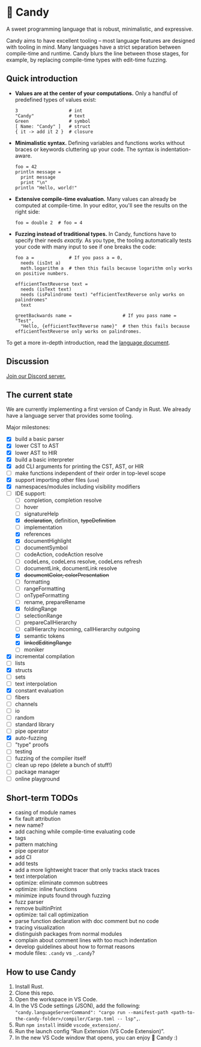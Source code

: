 # 🍭 Candy

A sweet programming language that is robust, minimalistic, and expressive.

Candy aims to have excellent tooling – most language features are designed with tooling in mind.
Many languages have a strict separation between compile-time and runtime.
Candy blurs the line between those stages, for example, by replacing compile-time types with edit-time fuzzing.

## Quick introduction

* **Values are at the center of your computations.**
  Only a handful of predefined types of values exist:
  ```
  3                   # int
  "Candy"             # text
  Green               # symbol
  [ Name: "Candy" ]   # struct
  { it -> add it 2 }  # closure
  ```
* **Minimalistic syntax.**
  Defining variables and functions works without braces or keywords cluttering up your code.
  The syntax is indentation-aware.
  ```
  foo = 42
  println message =
    print message
    print "\n"
  println "Hello, world!"
  ```
* **Extensive compile-time evaluation.**
  Many values can already be computed at compile-time.
  In your editor, you'll see the results on the right side:
  ```
  foo = double 2  # foo = 4
  ```
* **Fuzzing instead of traditional types.**
  In Candy, functions have to specify their needs *exactly.*
  As you type, the tooling automatically tests your code with many input to see if one breaks the code:
  ```
  foo a =             # If you pass a = 0,
    needs (isInt a)
    math.logarithm a  # then this fails because logarithm only works on positive numbers.

  efficientTextReverse text =
    needs (isText text)
    needs (isPalindrome text) "efficientTextReverse only works on palindromes"
    text

  greetBackwards name =                   # If you pass name = "Test",
    "Hello, {efficientTextReverse name}"  # then this fails because efficientTextReverse only works on palindromes.
  ```

To get a more in-depth introduction, read the [language document](language.md).

## Discussion

[Join our Discord server.](https://discord.gg/5Vr4eAJ7gU)

## The current state

We are currently implementing a first version of Candy in Rust.
We already have a language server that provides some tooling.

Major milestones:

* [x] build a basic parser
* [x] lower CST to AST
* [x] lower AST to HIR
* [x] build a basic interpreter
* [x] add CLI arguments for printing the CST, AST, or HIR
* [ ] make functions independent of their order in top-level scope
* [x] support importing other files (`use`)
* [x] namespaces/modules including visibility modifiers
* [ ] IDE support:
  * [ ] completion, completion resolve
  * [ ] hover
  * [ ] signatureHelp
  * [x] ~~declaration~~, definition, ~~typeDefinition~~
  * [ ] implementation
  * [x] references
  * [x] documentHighlight
  * [ ] documentSymbol
  * [ ] codeAction, codeAction resolve
  * [ ] codeLens, codeLens resolve, codeLens refresh
  * [ ] documentLink, documentLink resolve
  * [x] ~~documentColor, colorPresentation~~
  * [ ] formatting
  * [ ] rangeFormatting
  * [ ] onTypeFormatting
  * [ ] rename, prepareRename
  * [x] foldingRange
  * [ ] selectionRange
  * [ ] prepareCallHierarchy
  * [ ] callHierarchy incoming, callHierarchy outgoing
  * [x] semantic tokens
  * [x] ~~linkedEditingRange~~
  * [ ] moniker
* [x] incremental compilation
* [ ] lists
* [x] structs
* [ ] sets
* [ ] text interpolation
* [x] constant evaluation
* [ ] fibers
* [ ] channels
* [ ] io
* [ ] random
* [ ] standard library
* [ ] pipe operator
* [x] auto-fuzzing
* [ ] "type" proofs
* [ ] testing
* [ ] fuzzing of the compiler itself
* [ ] clean up repo (delete a bunch of stuff!)
* [ ] package manager
* [ ] online playground

## Short-term TODOs

- casing of module names
- fix fault attribution
- new name?
- add caching while compile-time evaluating code
- tags
- pattern matching
- pipe operator
- add CI
- add tests
- add a more lightweight tracer that only tracks stack traces
- text interpolation
- optimize: eliminate common subtrees
- optimize: inline functions
- minimize inputs found through fuzzing
- fuzz parser
- remove builtinPrint
- optimize: tail call optimization
- parse function declaration with doc comment but no code
- tracing visualization
- distinguish packages from normal modules
- complain about comment lines with too much indentation
- develop guidelines about how to format reasons
- module files: `.candy` vs `_.candy`?

## How to use Candy

1. Install Rust.
2. Clone this repo.
3. Open the workspace in VS Code.
4. In the VS Code settings (JSON), add the following: `"candy.languageServerCommand": "cargo run --manifest-path <path-to-the-candy-folder>/compiler/Cargo.toml -- lsp",`.
5. Run `npm install` inside `vscode_extension/`.
6. Run the launch config “Run Extension (VS Code Extension)”.
7. In the new VS Code window that opens, you can enjoy 🍭 Candy :)
